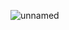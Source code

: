 ![unnamed](https://user-images.githubusercontent.com/79819941/127757925-a7c454d7-7ea0-44ee-8b02-a868cc517818.jpeg)

